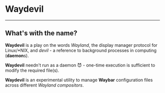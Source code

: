# Waydevil
---

## What's with the name?
**Waydevil** is a play on the words _Wayland_, the display manager protocol for Linux/*NIX, and _devil_ - a reference to background processes in computing (**daemon**s).

**Waydevil** needn't run as a daemon 😈 - one-time execution is sufficient to modify the required file(s).

**Waydevil** is an experimental utility to manage **Waybar** configuration files across different _Wayland compositors_.
